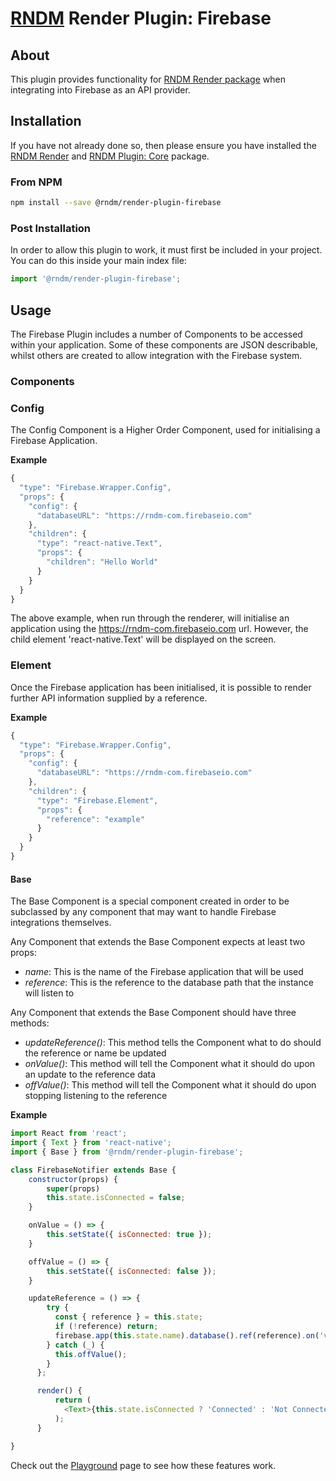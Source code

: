 # [RNDM](https://www.rndm.com) Render Plugin: Firebase

## About

This plugin provides functionality for [RNDM Render package](https://www.rndm.com/docs/rndm-render) when integrating into Firebase as an API provider.

## Installation

If you have not already done so, then please ensure you have installed the [RNDM Render](https://www.rndm.com/docs/rndm-render) and [RNDM Plugin: Core](https://www.rndm.com/docs/rndm-render/plugin/core) package.

### From NPM

```sh
npm install --save @rndm/render-plugin-firebase
```

### Post Installation

In order to allow this plugin to work, it must first be included in your project. You can do this inside your main index file:

```javascript
import '@rndm/render-plugin-firebase';
```

## Usage

The Firebase Plugin includes a number of Components to be accessed within your application. Some of these components are JSON describable, whilst others are created to allow integration with the Firebase system.

### Components

### Config

The Config Component is a Higher Order Component, used for initialising a Firebase Application.

**Example**

```javascript
{
  "type": "Firebase.Wrapper.Config",
  "props": {
    "config": {
      "databaseURL": "https://rndm-com.firebaseio.com"
    },
    "children": {
      "type": "react-native.Text",
      "props": {
        "children": "Hello World"
      }
    }
  }
}
```

The above example, when run through the renderer, will initialise an application using the https://rndm-com.firebaseio.com url. However, the child element 'react-native.Text' will be displayed on the screen.

### Element

Once the Firebase application has been initialised, it is possible to render further API information supplied by a reference.

**Example**

```javascript
{
  "type": "Firebase.Wrapper.Config",
  "props": {
    "config": {
      "databaseURL": "https://rndm-com.firebaseio.com"
    },
    "children": {
      "type": "Firebase.Element",
      "props": {
        "reference": "example"
      }
    }
  }
}
```

#### Base

The Base Component is a special component created in order to be subclassed by any component that may want to handle Firebase integrations themselves.

Any Component that extends the Base Component expects at least two props:

- *name*: This is the name of the Firebase application that will be used
- *reference*: This is the reference to the database path that the instance will listen to

Any Component that extends the Base Component should have three methods:

- *updateReference()*: This method tells the Component what to do should the reference or name be updated
- *onValue()*: This method will tell the Component what it should do upon an update to the reference data
- *offValue()*: This method will tell the Component what it should do upon stopping listening to the reference

**Example**

```javascript
import React from 'react';
import { Text } from 'react-native';
import { Base } from '@rndm/render-plugin-firebase';

class FirebaseNotifier extends Base {
    constructor(props) {
        super(props)
        this.state.isConnected = false;
    }

    onValue = () => {
        this.setState({ isConnected: true });
    }

    offValue = () => {
        this.setState({ isConnected: false });
    }

    updateReference = () => {
        try {
          const { reference } = this.state;
          if (!reference) return;
          firebase.app(this.state.name).database().ref(reference).on('value', this.onValue);
        } catch (_) {
          this.offValue();
        }
      };

      render() {
          return (
            <Text>{this.state.isConnected ? 'Connected' : 'Not Connected'}</Text>
          );
      }

}
```

Check out the [Playground](https://www.rndm.com/playground) page to see how these features work.
